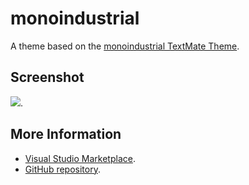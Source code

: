 # monoindustrial

A theme based on the [monoindustrial TextMate Theme](http://colorsublime.com/theme/monoindustrial).


## Screenshot
![](https://raw.githubusercontent.com/gerane/VSCodeThemes/master/gerane.Theme-monoindustrial/screenshot.png).


## More Information
* [Visual Studio Marketplace](https://marketplace.visualstudio.com/items/gerane.Theme-monoindustrial).
* [GitHub repository](https://github.com/gerane/VSCodeThemes).
